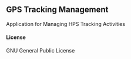 ## GPS Tracking Management

Application for Managing HPS Tracking Activities

#### License

GNU General Public License